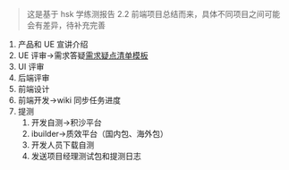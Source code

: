 > 这是基于 hsk 学练测报告 2.2 前端项目总结而来，具体不同项目之间可能会有差异，待补充完善

1. 产品和 UE 宣讲介绍
2. UE 评审->需求答疑[需求疑点清单模板](project/need-list)
3. UI 评审
4. 后端评审
5. 前端设计
6. 前端开发->wiki 同步任务进度
7. 提测
   1. 开发自测->积沙平台
   2. ibuilder->质效平台（国内包、海外包）
   3. 开发人员下载自测
   4. 发送项目经理测试包和提测日志

